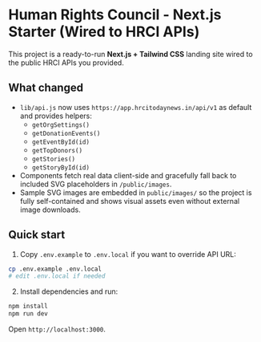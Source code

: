 # Human Rights Council - Next.js Starter (Wired to HRCI APIs)

This project is a ready-to-run **Next.js + Tailwind CSS** landing site wired to the public HRCI APIs you provided.

## What changed
- `lib/api.js` now uses `https://app.hrcitodaynews.in/api/v1` as default and provides helpers:
  - `getOrgSettings()`
  - `getDonationEvents()`
  - `getEventById(id)`
  - `getTopDonors()`
  - `getStories()`
  - `getStoryById(id)`
- Components fetch real data client-side and gracefully fall back to included SVG placeholders in `/public/images`.
- Sample SVG images are embedded in `public/images/` so the project is fully self-contained and shows visual assets even without external image downloads.

## Quick start

1. Copy `.env.example` to `.env.local` if you want to override API URL:
```bash
cp .env.example .env.local
# edit .env.local if needed
```

2. Install dependencies and run:
```bash
npm install
npm run dev
```

Open `http://localhost:3000`.

